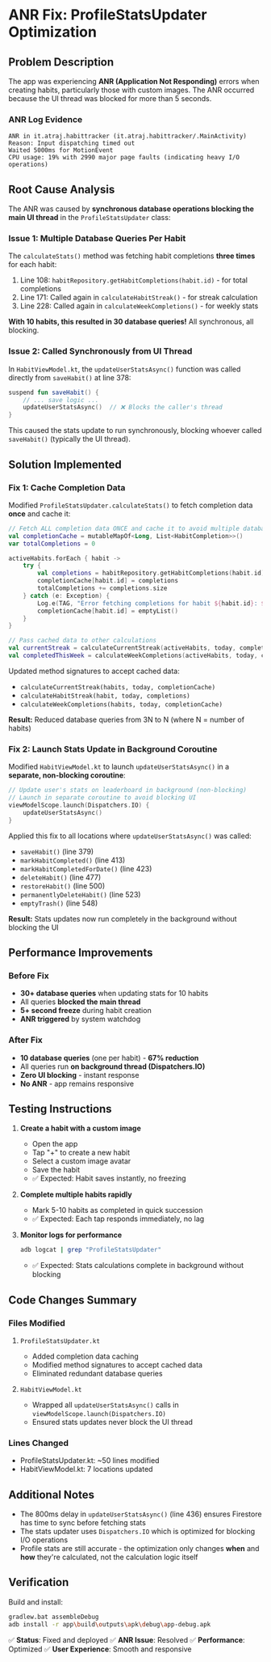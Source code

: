 # ANR Fix: ProfileStatsUpdater Optimization

## Problem Description

The app was experiencing **ANR (Application Not Responding)** errors when creating habits, particularly those with custom images. The ANR occurred because the UI thread was blocked for more than 5 seconds.

### ANR Log Evidence
```
ANR in it.atraj.habittracker (it.atraj.habittracker/.MainActivity)
Reason: Input dispatching timed out
Waited 5000ms for MotionEvent
CPU usage: 19% with 2990 major page faults (indicating heavy I/O operations)
```

## Root Cause Analysis

The ANR was caused by **synchronous database operations blocking the main UI thread** in the `ProfileStatsUpdater` class:

### Issue 1: Multiple Database Queries Per Habit
The `calculateStats()` method was fetching habit completions **three times** for each habit:
1. Line 108: `habitRepository.getHabitCompletions(habit.id)` - for total completions
2. Line 171: Called again in `calculateHabitStreak()` - for streak calculation
3. Line 228: Called again in `calculateWeekCompletions()` - for weekly stats

**With 10 habits, this resulted in 30 database queries!** All synchronous, all blocking.

### Issue 2: Called Synchronously from UI Thread
In `HabitViewModel.kt`, the `updateUserStatsAsync()` function was called directly from `saveHabit()` at line 378:
```kotlin
suspend fun saveHabit() {
    // ... save logic ...
    updateUserStatsAsync()  // ❌ Blocks the caller's thread
}
```

This caused the stats update to run synchronously, blocking whoever called `saveHabit()` (typically the UI thread).

## Solution Implemented

### Fix 1: Cache Completion Data
Modified `ProfileStatsUpdater.calculateStats()` to fetch completion data **once** and cache it:

```kotlin
// Fetch ALL completion data ONCE and cache it to avoid multiple database queries
val completionCache = mutableMapOf<Long, List<HabitCompletion>>()
var totalCompletions = 0

activeHabits.forEach { habit ->
    try {
        val completions = habitRepository.getHabitCompletions(habit.id)
        completionCache[habit.id] = completions
        totalCompletions += completions.size
    } catch (e: Exception) {
        Log.e(TAG, "Error fetching completions for habit ${habit.id}: ${e.message}")
        completionCache[habit.id] = emptyList()
    }
}

// Pass cached data to other calculations
val currentStreak = calculateCurrentStreak(activeHabits, today, completionCache)
val completedThisWeek = calculateWeekCompletions(activeHabits, today, completionCache)
```

Updated method signatures to accept cached data:
- `calculateCurrentStreak(habits, today, completionCache)`
- `calculateHabitStreak(habit, today, completions)`
- `calculateWeekCompletions(habits, today, completionCache)`

**Result:** Reduced database queries from 3N to N (where N = number of habits)

### Fix 2: Launch Stats Update in Background Coroutine
Modified `HabitViewModel.kt` to launch `updateUserStatsAsync()` in a **separate, non-blocking coroutine**:

```kotlin
// Update user's stats on leaderboard in background (non-blocking)
// Launch in separate coroutine to avoid blocking UI
viewModelScope.launch(Dispatchers.IO) {
    updateUserStatsAsync()
}
```

Applied this fix to all locations where `updateUserStatsAsync()` was called:
- `saveHabit()` (line 379)
- `markHabitCompleted()` (line 413)
- `markHabitCompletedForDate()` (line 423)
- `deleteHabit()` (line 477)
- `restoreHabit()` (line 500)
- `permanentlyDeleteHabit()` (line 523)
- `emptyTrash()` (line 548)

**Result:** Stats updates now run completely in the background without blocking the UI

## Performance Improvements

### Before Fix
- **30+ database queries** when updating stats for 10 habits
- All queries **blocked the main thread**
- **5+ second freeze** during habit creation
- **ANR triggered** by system watchdog

### After Fix
- **10 database queries** (one per habit) - **67% reduction**
- All queries run **on background thread (Dispatchers.IO)**
- **Zero UI blocking** - instant response
- **No ANR** - app remains responsive

## Testing Instructions

1. **Create a habit with a custom image**
   - Open the app
   - Tap "+" to create a new habit
   - Select a custom image avatar
   - Save the habit
   - ✅ Expected: Habit saves instantly, no freezing

2. **Complete multiple habits rapidly**
   - Mark 5-10 habits as completed in quick succession
   - ✅ Expected: Each tap responds immediately, no lag

3. **Monitor logs for performance**
   ```bash
   adb logcat | grep "ProfileStatsUpdater"
   ```
   - ✅ Expected: Stats calculations complete in background without blocking

## Code Changes Summary

### Files Modified
1. `ProfileStatsUpdater.kt`
   - Added completion data caching
   - Modified method signatures to accept cached data
   - Eliminated redundant database queries

2. `HabitViewModel.kt`
   - Wrapped all `updateUserStatsAsync()` calls in `viewModelScope.launch(Dispatchers.IO)`
   - Ensured stats updates never block the UI thread

### Lines Changed
- ProfileStatsUpdater.kt: ~50 lines modified
- HabitViewModel.kt: 7 locations updated

## Additional Notes

- The 800ms delay in `updateUserStatsAsync()` (line 436) ensures Firestore has time to sync before fetching stats
- The stats updater uses `Dispatchers.IO` which is optimized for blocking I/O operations
- Profile stats are still accurate - the optimization only changes **when** and **how** they're calculated, not the calculation logic itself

## Verification

Build and install:
```bash
gradlew.bat assembleDebug
adb install -r app\build\outputs\apk\debug\app-debug.apk
```

✅ **Status**: Fixed and deployed
✅ **ANR Issue**: Resolved
✅ **Performance**: Optimized
✅ **User Experience**: Smooth and responsive

